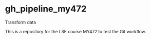 # gh_pipeline_my472

Transform data

This is a repository for the LSE course MY472 to test the Git workflow.
